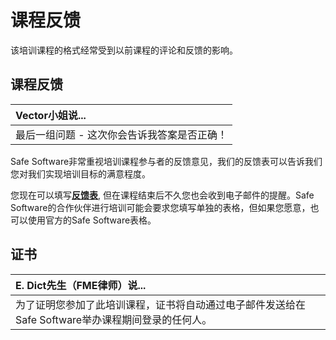 # 课程反馈

该培训课程的格式经常受到以前课程的评论和反馈的影响。

## 课程反馈

|  Vector小姐说... |
| :--- |
|  最后一组问题 - 这次你会告诉我答案是否正确！ |

Safe Software非常重视培训课程参与者的反馈意见，我们的反馈表可以告诉我们您对我们实现培训目标的满意程度。

您现在可以填写[**反馈表**](https://www.surveymonkey.com/r/fmetraining), 但在课程结束后不久您也会收到电子邮件的提醒。Safe Software的合作伙伴进行培训可能会要求您填写单独的表格，但如果您愿意，也可以使用官方的Safe Software表格。

## 证书

|  E. Dict先生（FME律师）说... |
| :--- |
|  为了证明您参加了此培训课程，证书将自动通过电子邮件发送给在Safe Software举办课程期间登录的任何人。 |

